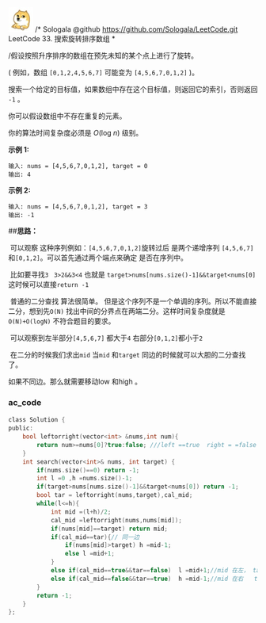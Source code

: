 ![](https://github.com/Sologala/SomeThings/blob/master/face.jpg?raw=true)
/*
    Sologala   @github    https://github.com/Sologala/LeetCode.git
    LeetCode   33. 搜索旋转排序数组
*

/假设按照升序排序的数组在预先未知的某个点上进行了旋转。

( 例如，数组 `[0,1,2,4,5,6,7]` 可能变为 `[4,5,6,7,0,1,2]` )。

搜索一个给定的目标值，如果数组中存在这个目标值，则返回它的索引，否则返回 `-1` 。

你可以假设数组中不存在重复的元素。

你的算法时间复杂度必须是 *O*(log *n*) 级别。

**示例 1:**

```
输入: nums = [4,5,6,7,0,1,2], target = 0
输出: 4
```

**示例 2:**

```
输入: nums = [4,5,6,7,0,1,2], target = 3
输出: -1
```

##**思路：**

​	可以观察 这种序列例如：`[4,5,6,7,0,1,2]`旋转过后 是两个递增序列 `[4,5,6,7]`和`[0,1,2]`。可以首先通过两个端点来确定 是否在序列中。

​	比如要寻找`3 ` `3>2&&3<4`  也就是 	     					 `target>nums[nums.size()-1]&&target<nums[0]`  这时候可以直接`return -1`

​    普通的二分查找 算法很简单。 但是这个序列不是一个单调的序列。所以不能直接二分，想到先`O(N)` 找出中间的分界点在两端二分。这样时间复杂度就是`O(N)+O(logN)`  不符合题目的要求。

​    可以观察到左半部分`[4,5,6,7]` 都大于`4` 右部分`[0,1,2]`都小于`2`

​    在二分的时候我们求出`mid` 当`mid` 和`target` 同边的时候就可以大胆的二分查找了。

   如果不同边。那么就需要移动low 和high 。

### **ac_code**
```c
class Solution {
public:
    bool leftorright(vector<int> &nums,int num){
        return num>=nums[0]?true:false; ///left ==true  right = =false
    }
    int search(vector<int>& nums, int target) {
        if(nums.size()==0) return -1;
        int l =0 ,h =nums.size()-1;
        if(target>nums[nums.size()-1]&&target<nums[0]) return -1;
        bool tar = leftorright(nums,target),cal_mid;
        while(l<=h){
            int mid =(l+h)/2;
            cal_mid =leftorright(nums,nums[mid]);
            if(nums[mid]==target) return mid;
            if(cal_mid==tar){// 同一边
                if(nums[mid]>target) h =mid-1;
                else l =mid+1;
            }
            else if(cal_mid==true&&tar==false)  l =mid+1;//mid 在左， target 在右
            else if(cal_mid==false&&tar==true)  h =mid-1;//mid 在右   target 在左
        }
        return -1;
    }
};
```